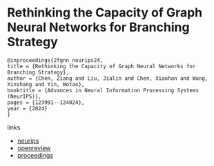 # Rethinking the Capacity of Graph Neural Networks for Branching Strategy

```
@inproceedings{2fgnn_neurips24,
title = {Rethinking the Capacity of Graph Neural Networks for Branching Strategy},
author = {Chen, Ziang and Liu, Jialin and Chen, Xiaohan and Wang, Xinshang and Yin, Wotao},
booktitle = {Advances in Neural Information Processing Systems (NeurIPS)},
pages = {123991--124024},
year = {2024}
}
```

links
- [neurips](https://nips.cc/Conferences/2024/Schedule?showEvent=95991)
- [openreview](https://openreview.net/forum?id=FEmag0szWo)
- [proceedings](https://papers.nips.cc//paper_files/paper/2024/hash/dff528ce3e1390c88f10bbf5e722a241-Abstract-Conference.html)
